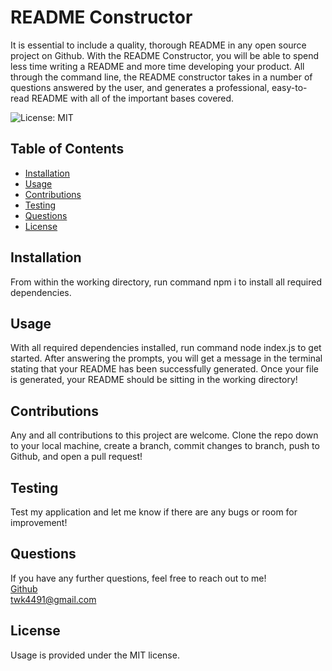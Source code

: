 # README Constructor
It is essential to include a quality, thorough README in any open source project on Github.  With the README Constructor, you will be able to spend less time writing a README and more time developing your product.  All through the command line, the README constructor takes in a number of questions answered by the user, and generates a professional, easy-to-read README with all of the important bases covered.

![License: MIT](https://img.shields.io/badge/License-MIT-yellow.svg)

## Table of Contents
* [Installation](#installation)
* [Usage](#usage)
* [Contributions](#contributions)
* [Testing](#testing)
* [Questions](#questions)
* [License](#license)


## Installation
From within the working directory, run command npm i to install all required dependencies.

## Usage
With all required dependencies installed, run command node index.js to get started.  After answering the prompts, you will get a message in the terminal stating that your README has been successfully generated.  Once your file is generated, your README should be sitting in the working directory!

## Contributions
Any and all contributions to this project are welcome.  Clone the repo down to your local machine, create a branch, commit changes to branch, push to Github, and open a pull request!

## Testing
Test my application and let me know if there are any bugs or room for improvement!

## Questions
If you have any further questions, feel free to reach out to me! <br>
<a href='https://www.github.com/twkirkpatrick'>Github</a> <br>
<a href='mailto:twk4491@gmail.com'>twk4491@gmail.com</a>

## License
Usage is provided under the MIT license.
    
    
    
    